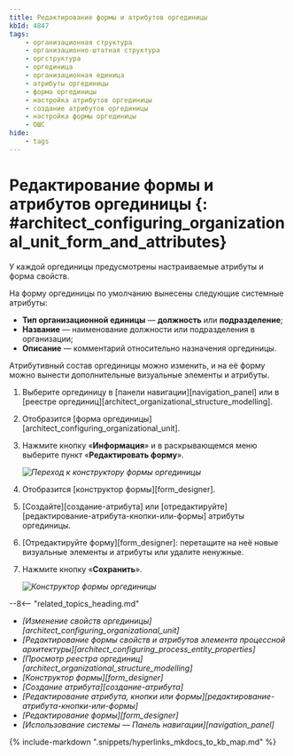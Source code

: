 ```yaml
---
title: Редактирование формы и атрибутов оргединицы
kbId: 4847
tags:
    - организационная структура
    - организационно-штатная структура
    - оргструктура
    - оргединица
    - организационная единица
    - атрибуты оргединицы
    - форма оргединицы
    - настройка атрибутов оргединицы
    - создание атрибутов оргединицы
    - настройка формы оргединицы
    - ОШС
hide:
    - tags
---
```


# Редактирование формы и атрибутов оргединицы {: #architect_configuring_organizational_unit_form_and_attributes}

У каждой оргединицы предусмотрены настраиваемые атрибуты и форма свойств.

На форму оргединицы по умолчанию вынесены следующие системные атрибуты:

* **Тип организационной единицы** — **должность** или **подразделение**;
* **Название** — наименование должности или подразделения в организации;
* **Описание** — комментарий относительно назначения оргединицы.

Атрибутивный состав оргединицы можно изменить, и на её форму можно вынести дополнительные визуальные элементы и атрибуты.

1. Выберите оргединицу в [панели навигации][navigation_panel] или в [реестре оргединиц][architect_organizational_structure_modelling].
2. Отобразится [форма оргединицы][architect_configuring_organizational_unit].
3. Нажмите кнопку «**Информация**» <i class="fa-light fa-edit"></i> и в раскрывающемся меню выберите пункт «**Редактировать форму**».

    *![Переход к конструктору формы оргединицы](configuring_organizational_unit_edit_form.png)*

4. Отобразится [конструктор формы][form_designer].
5. [Создайте][создание-атрибута] или [отредактируйте][редактирование-атрибута-кнопки-или-формы] атрибуты оргединицы.
6. [Отредактируйте форму][form_designer]: перетащите на неё новые визуальные элементы и атрибуты или удалите ненужные.
7. Нажмите кнопку «**Сохранить**».

    *![Конструктор формы оргединицы](configuring_organizational_unit_form_designer.png)*

<div class="relatedTopics" markdown="block">

--8<-- "related_topics_heading.md"

- _[Изменение свойств оргединицы][architect_configuring_organizational_unit]_
- _[Редактирование формы свойств и атрибутов элемента процессной архитектуры][architect_configuring_process_entity_properties]_
- _[Просмотр реестра оргединиц][architect_organizational_structure_modelling]_
- _[Конструктор формы][form_designer]_
- _[Создание атрибута][создание-атрибута]_
- _[Редактирование атрибута, кнопки или формы][редактирование-атрибута-кнопки-или-формы]_
- _[Редактирование формы][form_designer]_
- _[Использование системы — Панель навигации][navigation_panel]_

</div>

{% include-markdown ".snippets/hyperlinks_mkdocs_to_kb_map.md" %}
